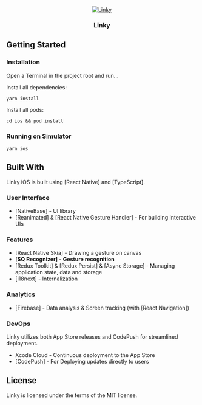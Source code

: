 <div align="center">
   <a href="https://apple.co/458U0ul">
     <img src="https://leafy-wisp-bfecb8.netlify.app/images/screenshot/github_preview.png" alt="Linky">
   </a>
    <h3>Linky</h3>
</div>

## Getting Started
### Installation
Open a Terminal in the project root and run...

Install all dependencies:
```shell
yarn install
```
Install all pods:
``` shell
cd ios && pod install
```
### Running on Simulator
```shell
yarn ios
```

## Built With
Linky iOS is built using [React Native] and [TypeScript].

### User Interface
- [NativeBase] - UI library
- [Reanimated] & [React Native Gesture Handler] - For building interactive UIs
### Features
- [React Native Skia] - Drawing a gesture on canvas
- **[$Q Recognizer]** - **Gesture recognition**
- [Redux Toolkit] & [Redux Persist] & [Async Storage] - Managing application state, data and storage
- [i18next] - Internalization

### Analytics
- [Firebase] - Data analysis & Screen tracking (with [React Navigation])

### DevOps
Linky utilizes both App Store releases and CodePush for streamlined deployment.
- Xcode Cloud - Continuous deployment to the App Store
- [CodePush] - For Deploying updates directly to users

## License
Linky is licensed under the terms of the MIT license.
